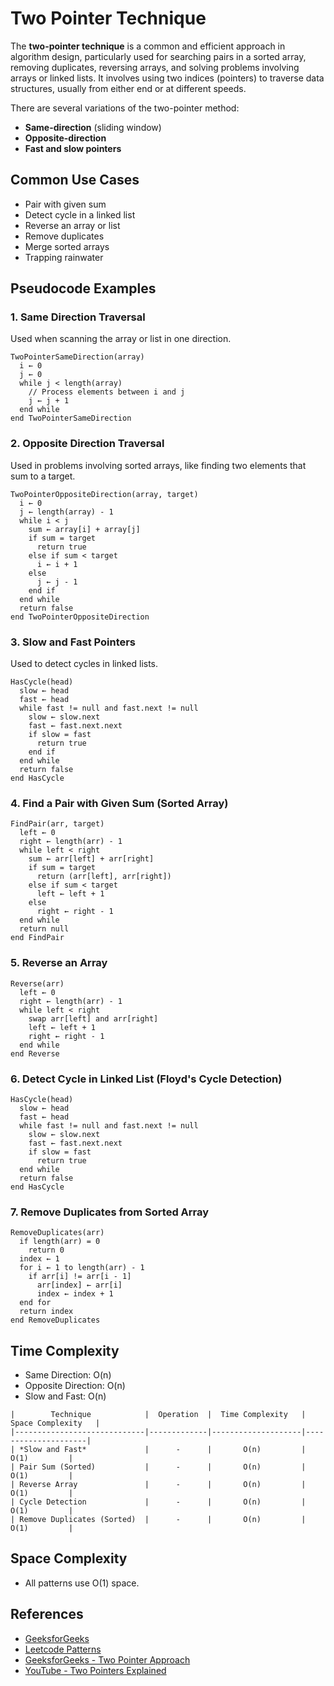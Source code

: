 # Two Pointer Technique

The **two-pointer technique** is a common and efficient approach in algorithm design, particularly used for searching pairs in a sorted array, removing duplicates, reversing arrays, and solving problems involving arrays or linked lists. It involves using two indices (pointers) to traverse data structures, usually from either end or at different speeds.

There are several variations of the two-pointer method:

* **Same-direction** (sliding window)
* **Opposite-direction**
* **Fast and slow pointers**

## Common Use Cases

* Pair with given sum
* Detect cycle in a linked list
* Reverse an array or list
* Remove duplicates
* Merge sorted arrays
* Trapping rainwater

## Pseudocode Examples

### 1. Same Direction Traversal

Used when scanning the array or list in one direction.

```text
TwoPointerSameDirection(array)
  i ← 0
  j ← 0
  while j < length(array)
    // Process elements between i and j
    j ← j + 1
  end while
end TwoPointerSameDirection
```

### 2. Opposite Direction Traversal

Used in problems involving sorted arrays, like finding two elements that sum to a target.

```text
TwoPointerOppositeDirection(array, target)
  i ← 0
  j ← length(array) - 1
  while i < j
    sum ← array[i] + array[j]
    if sum = target
      return true
    else if sum < target
      i ← i + 1
    else
      j ← j - 1
    end if
  end while
  return false
end TwoPointerOppositeDirection
```

### 3. Slow and Fast Pointers

Used to detect cycles in linked lists.

```text
HasCycle(head)
  slow ← head
  fast ← head
  while fast != null and fast.next != null
    slow ← slow.next
    fast ← fast.next.next
    if slow = fast
      return true
    end if
  end while
  return false
end HasCycle
```
### 4. Find a Pair with Given Sum (Sorted Array)

```text
FindPair(arr, target)
  left ← 0
  right ← length(arr) - 1
  while left < right
    sum ← arr[left] + arr[right]
    if sum = target
      return (arr[left], arr[right])
    else if sum < target
      left ← left + 1
    else
      right ← right - 1
  end while
  return null
end FindPair
```

### 5. Reverse an Array

```text
Reverse(arr)
  left ← 0
  right ← length(arr) - 1
  while left < right
    swap arr[left] and arr[right]
    left ← left + 1
    right ← right - 1
  end while
end Reverse
```

### 6. Detect Cycle in Linked List (Floyd's Cycle Detection)

```text
HasCycle(head)
  slow ← head
  fast ← head
  while fast != null and fast.next != null
    slow ← slow.next
    fast ← fast.next.next
    if slow = fast
      return true
  end while
  return false
end HasCycle
```

### 7. Remove Duplicates from Sorted Array

```text
RemoveDuplicates(arr)
  if length(arr) = 0
    return 0
  index ← 1
  for i ← 1 to length(arr) - 1
    if arr[i] != arr[i - 1]
      arr[index] ← arr[i]
      index ← index + 1
  end for
  return index
end RemoveDuplicates
```

## Time Complexity

* Same Direction: O(n)
* Opposite Direction: O(n)
* Slow and Fast: O(n)
```text
|        Technique            |  Operation  |  Time Complexity   |  Space Complexity   |
|-----------------------------|-------------|--------------------|---------------------|
| *Slow and Fast*             |      -      |       O(n)         |        O(1)         |
| Pair Sum (Sorted)           |      -      |       O(n)         |        O(1)         |
| Reverse Array               |      -      |       O(n)         |        O(1)         |
| Cycle Detection             |      -      |       O(n)         |        O(1)         |
| Remove Duplicates (Sorted)  |      -      |       O(n)         |        O(1)         |
```




## Space Complexity

* All patterns use O(1) space.

## References

* [GeeksforGeeks](https://www.geeksforgeeks.org/two-pointers-technique/)
* [Leetcode Patterns](https://leetcode.com)
* [GeeksforGeeks - Two Pointer Approach](https://www.geeksforgeeks.org/two-pointers-technique/)
* [YouTube - Two Pointers Explained](https://www.youtube.com/watch?v=UbyhOgBN834)
